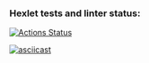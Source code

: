 ### Hexlet tests and linter status:
[![Actions Status](https://github.com/mdx10/frontend-project-lvl2/workflows/hexlet-check/badge.svg)](https://github.com/mdx10/frontend-project-lvl2/actions)

[![asciicast](https://asciinema.org/a/TLWszE7rqKW8xmRhfnyk3Qs54.svg)](https://asciinema.org/a/TLWszE7rqKW8xmRhfnyk3Qs54)